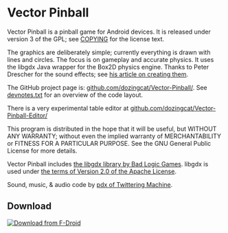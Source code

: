 # Vector Pinball

Vector Pinball is a pinball game for Android devices.
It is released under version 3 of the GPL; see [COPYING](COPYING.txt) for the license text.

The graphics are deliberately simple; currently everything is drawn with lines and circles.
The focus is on gameplay and accurate physics.
It uses the libgdx Java wrapper for the Box2D physics engine.
Thanks to Peter Drescher for the sound effects; see [his article on creating them](https://www.twittering.com/webarchive_articles/FMOD%20for%20Android%20-%20O'Reilly%20Broadcast.html).

The GitHub project page is: [github.com/dozingcat/Vector-Pinball/](https://github.com/dozingcat/Vector-Pinball/).
See [devnotes.txt](devnotes.txt) for an overview of the code layout.

There is a very experimental table editor at [github.com/dozingcat/Vector-Pinball-Editor/](https://github.com/dozingcat/Vector-Pinball-Editor/)

This program is distributed in the hope that it will be useful,
but WITHOUT ANY WARRANTY; without even the implied warranty of
MERCHANTABILITY or FITNESS FOR A PARTICULAR PURPOSE.  See the
GNU General Public License for more details.

Vector Pinball includes [the libgdx library by Bad Logic Games](http://libgdx.badlogicgames.com/).
libgdx is used under [the terms of Version 2.0 of the Apache License](https://www.apache.org/licenses/LICENSE-2.0).

Sound, music, & audio code by [pdx of Twittering Machine](http://www.twittering.com).

## Download

[![Download from F-Droid](https://camo.githubusercontent.com/7df0eafa4433fa4919a56f87c3d99cf81b68d01c/68747470733a2f2f662d64726f69642e6f72672f77696b692f696d616765732f632f63342f462d44726f69642d627574746f6e5f617661696c61626c652d6f6e2e706e67 "Download from F-Droid")](https://f-droid.org/repository/browse/?fdid=com.dozingcatsoftware.bouncy)
